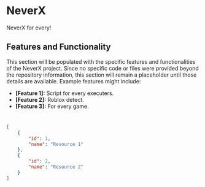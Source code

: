 # NeverX

NeverX for every!

## Features and Functionality

This section will be populated with the specific features and functionalities of the NeverX project.  Since no specific code or files were provided beyond the repository information, this section will remain a placeholder until those details are available.  Example features might include:

*   **[Feature 1]:** Script for every executers.
*   **[Feature 2]:** Roblox detect.
*   **[Feature 3]:** For every game.

#

```json
[
    {
        "id": 1,
        "name": "Resource 1"
    },
    {
        "id": 2,
        "name": "Resource 2"
    }
]
```
